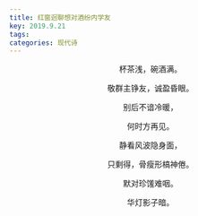 ```yaml
---
title: 红窗迥聊想对酒纷内学友
key: 2019.9.21
tags: 
categories: 现代诗
---
```


<p align="center">杯茶浅，碗酒满。
</p>
<p align="center">敬群主铮友，诚盈昏眼。
</p>
<p align="center">别后不谙冷暖，
</p>
<p align="center">何时方再见。
</p>
<p align="center">静看风波隐身面，
</p>
<p align="center">只剩得，骨瘦形槁神倦。
</p>
<p align="center">默对珍馐难咽。
</p>
<p align="center">华灯影子暗。
</p>

